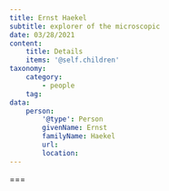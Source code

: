 ```yaml
---
title: Ernst Haekel
subtitle: explorer of the microscopic
date: 03/28/2021
content:
    title: Details
    items: '@self.children'
taxonomy:
    category: 
        - people
    tag: 
data:
    person:
        '@type': Person
        givenName: Ernst
        familyName: Haekel
        url:  
        location:
---
```




===


